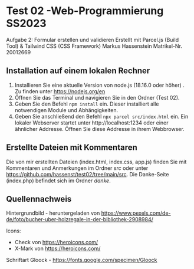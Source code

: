 # Test 02 -Web-Programmierung SS2023

Aufgabe 2: Formular erstellen und validieren
Erstellt mit Parcel.js (Build Tool) & Tailwind CSS (CSS Framework)
Markus Hassenstein
Matrikel-Nr. 20012669

## Installation auf einem lokalen Rechner

1.  Installieren Sie eine aktuelle Version von node.js (18.16.0 oder höher) . Zu finden unter https://nodejs.org/en
2.  Öffnen Sie das Terminal und navigieren Sie in den Ordner (Test 02).
3.  Geben Sie den Befehl `npm install` ein. Dieser installiert alle notwendigen Module und Abhängigkeiten.
4.  Geben Sie anschließend den Befehl `npx parcel src/index.html` ein. Ein lokaler Webserver startet unter http://localhost:1234 oder einer ähnlicher Addresse. Öffnen Sie diese Addresse in ihrem Webbrowser.

## Erstellte Dateien mit Kommentaren

Die von mir erstellten Dateien (index.html, index.css, app.js) finden Sie mit Kommentaren und Anmerkungen im Ordner _src_ oder unter https://github.com/hassenst/test02/tree/main/src.
Die Danke-Seite (index.php) befindet sich im Ordner _danke_.

## Quellennachweis

Hintergrundbild - heruntergeladen von https://www.pexels.com/de-de/foto/bucher-uber-holzregale-in-der-bibliothek-2908984/

Icons:

- Check von https://heroicons.com/
- X-Mark von https://heroicons.com/

Schriftart Gloock - https://fonts.google.com/specimen/Gloock
